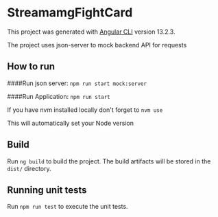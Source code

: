 # StreamamgFightCard

This project was generated with [Angular CLI](https://github.com/angular/angular-cli) version 13.2.3.

The project uses json-server to mock backend API for requests

## How to run

####Run json server:
`npm run start mock:server`

####Run Application:
`npm run start`

If you have nvm installed locally don't forget to `nvm use`

This will automatically set your Node version

## Build

Run `ng build` to build the project. The build artifacts will be stored in the `dist/` directory.

## Running unit tests

Run `npm run test` to execute the unit tests.
